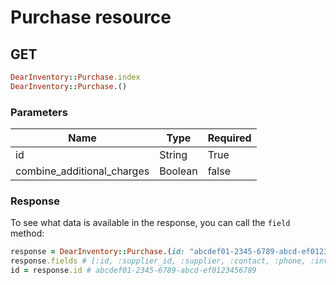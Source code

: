 # Purchase resource

## GET

```ruby
DearInventory::Purchase.index
DearInventory::Purchase.()
```

### Parameters

| Name | Type | Required |
| --- | --- | --- |
| id | String | True |
| combine_additional_charges | Boolean | false |

### Response

To see what data is available in the response, you can call the `field` method:

```ruby
response = DearInventory::Purchase.(id: "abcdef01-2345-6789-abcd-ef0123456789")
response.fields # [:id, :supplier_id, :supplier, :contact, :phone, :inventory_account, :blind_receipt, :approach, :billing_address, :shipping_address, :base_currency, :supplier_currency, :tax_rule, :tax_calculation, :terms, :required_by, :location, :note, :order_number, :order_date, :status, :related_drop_ship_sale_task, :currency_rate, :last_updated_date, :order, :stock_received, :invoice, :credit_note, :manual_journals, :additional_attributes, :attachments, :inventory_movements]
id = response.id # abcdef01-2345-6789-abcd-ef0123456789
```

